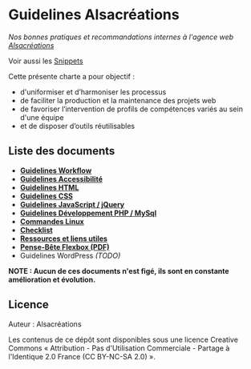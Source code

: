 # Guidelines Alsacréations

_Nos bonnes pratiques et recommandations internes à l'agence web [Alsacréations](http://www.alsacreations.fr)_

Voir aussi les [Snippets](https://github.com/alsacreations/snippets)

Cette présente charte a pour objectif :

* d'uniformiser et d’harmoniser les processus
* de faciliter la production et la maintenance des projets web
* de favoriser l’intervention de profils de compétences variés au sein d'une équipe
* et de disposer d’outils réutilisables

## Liste des documents

* [**Guidelines Workflow**](Guidelines-Workflow.md)
* [**Guidelines Accessibilité**](Guidelines-Accessibilite.md)
* [**Guidelines HTML**](Guidelines-HTML.md)
* [**Guidelines CSS**](Guidelines-CSS.md)
* [**Guidelines JavaScript / jQuery**](Guidelines-JavaScript.md)
* [**Guidelines Développement PHP / MySql**](Guidelines-Developpement-PHP.md)
* [**Commandes Linux**](Commandes-Linux.md)
* [**Checklist**](Checklist.md)
* [**Ressources et liens utiles**](Ressources-liens.md)
* [**Pense-Bête Flexbox (PDF)**](flexbox-cheatsheet.pdf)
* Guidelines WordPress _(TODO)_

**NOTE : Aucun de ces documents n'est figé, ils sont en constante amélioration et évolution.**

## Licence

Auteur : Alsacréations

Les contenus de ce dépôt sont disponibles sous une licence Creative Commons « Attribution - Pas d'Utilisation Commerciale - Partage à l'Identique 2.0 France (CC BY-NC-SA 2.0) ».
